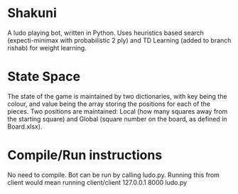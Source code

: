 # Shakuni
A ludo playing bot, written in Python. Uses heuristics based search (expecti-minimax with probabilistic 2 ply) and TD Learning (added to branch rishab) for weight learning.

# State Space
The state of the game is maintained by two dictionaries, with key being the colour, and value being the array storing the positions for each of the pieces.  Two positions are maintained: Local (how many squares away from the starting square) and Global (square number on the board, as defined in Board.xlsx). 

# Compile/Run instructions
No need to compile. Bot can be run by calling ludo.py. Running this from client would mean running client/client 127.0.0.1 8000 ludo.py
